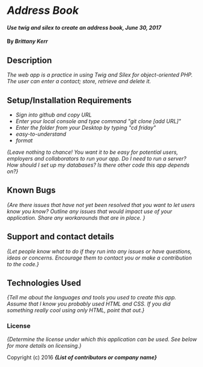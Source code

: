 # _Address Book_

#### _Use twig and silex to create an address book, June 30, 2017_

#### By _**Brittany Kerr**_

## Description

_The web app is a practice in using Twig and Silex for object-oriented PHP. The user can enter a contact; store, retrieve and delete it._

## Setup/Installation Requirements

* _Sign into github and copy URL_
* _Enter your local console and type command "git clone [add URL]"_
* _Enter the folder from your Desktop by typing "cd friday"_
* _easy-to-understand_
* _format_

_{Leave nothing to chance! You want it to be easy for potential users, employers and collaborators to run your app. Do I need to run a server? How should I set up my databases? Is there other code this app depends on?}_

## Known Bugs

_{Are there issues that have not yet been resolved that you want to let users know you know?  Outline any issues that would impact use of your application.  Share any workarounds that are in place. }_

## Support and contact details

_{Let people know what to do if they run into any issues or have questions, ideas or concerns.  Encourage them to contact you or make a contribution to the code.}_

## Technologies Used

_{Tell me about the languages and tools you used to create this app. Assume that I know you probably used HTML and CSS. If you did something really cool using only HTML, point that out.}_

### License

*{Determine the license under which this application can be used.  See below for more details on licensing.}*

Copyright (c) 2016 **_{List of contributors or company name}_**

